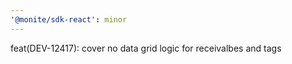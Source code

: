```yaml
---
'@monite/sdk-react': minor
---
```


feat(DEV-12417): cover no data grid logic for receivalbes and tags

